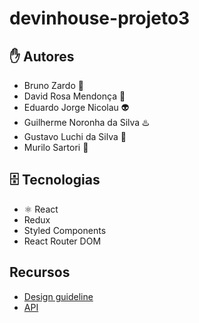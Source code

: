 # devinhouse-projeto3

## ✋ Autores

+ Bruno Zardo 🤠
+ David Rosa Mendonça 🍔
+ Eduardo Jorge Nicolau 👽
+ Guilherme Noronha da Silva ♨️
+ Gustavo Luchi da Silva 🐧
+ Murilo Sartori 🍺

## 🗄️ Tecnologias

+ ⚛️ React
+ Redux
+ Styled Components
+ React Router DOM

## Recursos
+ [Design guideline](https://www.figma.com/file/xcPfzouOFGHALmaI729dU8/Desafio-Front-end-SENAI?node-id=0%3A1)
+ [API](https://github.com/luanfelipecosta/fake-product-api)
